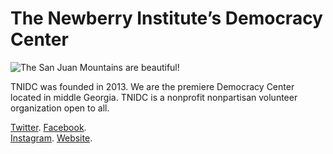 # The Newberry Institute’s Democracy Center
![The San Juan Mountains are beautiful!](https://twitter.com/NewberryInst/photo "San Juan Mountains")

TNIDC was founded in 2013.
We are the premiere Democracy Center located in middle Georgia. 
TNIDC is a nonprofit nonpartisan volunteer organization open to all.


[Twitter](https://twitter.com/NewberryInst). 
[Facebook](https://twitter.com/NewberryInst).  
[Instagram](https://twitter.com/NewberryInst).
[Website](thenewberryfoundation.org).

